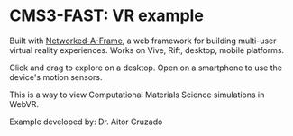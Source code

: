# CMS3-FAST: VR example

Built with [Networked-A-Frame](https://github.com/haydenjameslee/networked-aframe), a web framework for building multi-user virtual reality experiences. Works on Vive, Rift, desktop, mobile platforms.

Click and drag to explore on a desktop. Open on a smartphone to use the device's motion sensors.

This is a way to view Computational Materials Science simulations in WebVR.

Example developed by: Dr. Aitor Cruzado